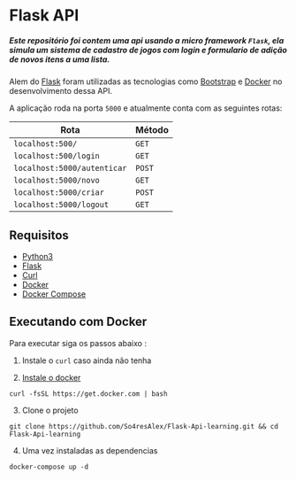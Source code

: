 # Flask API
##### Este repositório foi contem uma api usando a micro framework ``Flask``, ela simula um sistema de cadastro de jogos com login e formulario de adição de novos itens a uma lista.

Alem do [Flask](https://flask.palletsprojects.com/en/2.2.x/) foram utilizadas as tecnologias como [Bootstrap](https://getbootstrap.com/) e [Docker](https://www.docker.com/) no desenvolvimento dessa API. 

A aplicação roda na porta ``5000`` e atualmente conta com as seguintes rotas:

Rota   | Método
--------- | ------
``localhost:500/`` | ``GET``
``localhost:500/login`` | ``GET``
``localhost:5000/autenticar`` | ``POST``
``localhost:5000/novo`` | ``GET``
``localhost:5000/criar`` | ``POST``
``localhost:5000/logout``| ``GET``

## Requisitos 
- [Python3](https://www.python.org/downloads/)
- [Flask](https://flask.palletsprojects.com/en/2.2.x/)
- [Curl](https://www.cyberciti.biz/faq/how-to-install-curl-command-on-a-ubuntu-linux/)
- [Docker](https://docs.docker.com/get-docker/)
- [Docker Compose](https://docs.docker.com/compose/install/)

## Executando com Docker

Para executar siga os passos  abaixo :

1. Instale o ``curl`` caso ainda não tenha  

2. [Instale o docker](https://www.youtube.com/watch?v=4XwzR9vXT5s)
```
curl -fsSL https://get.docker.com | bash 
```

3. Clone o projeto
```
git clone https://github.com/So4resAlex/Flask-Api-learning.git && cd Flask-Api-learning
```

4. Uma vez instaladas as dependencias
```
docker-compose up -d 
```


